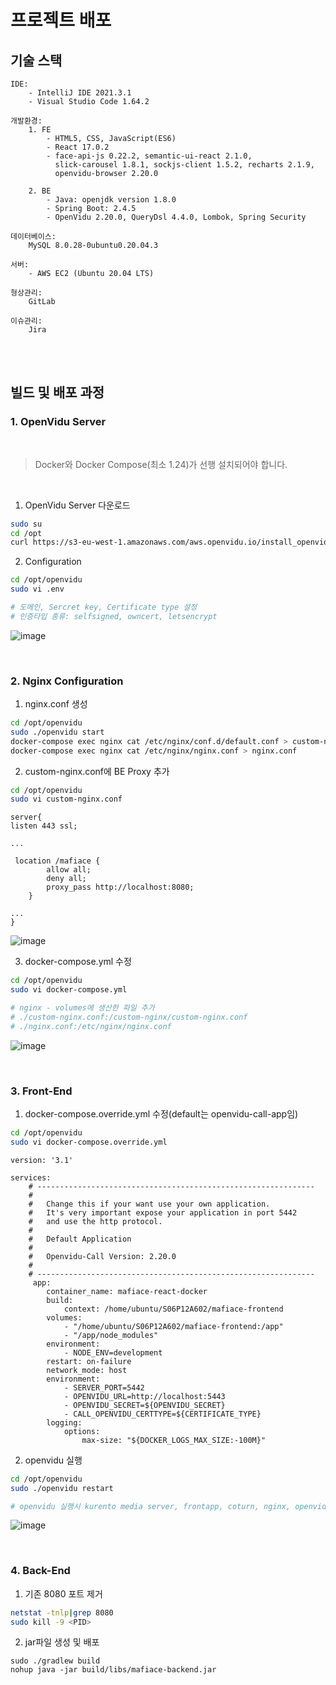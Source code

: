 # 프로젝트 배포

## 기술 스택

```
IDE:
    - IntelliJ IDE 2021.3.1
    - Visual Studio Code 1.64.2

개발환경:
    1. FE
        - HTML5, CSS, JavaScript(ES6)
        - React 17.0.2
        - face-api-js 0.22.2, semantic-ui-react 2.1.0,
          slick-carousel 1.8.1, sockjs-client 1.5.2, recharts 2.1.9,
          openvidu-browser 2.20.0

    2. BE
        - Java: openjdk version 1.8.0
        - Spring Boot: 2.4.5
        - OpenVidu 2.20.0, QueryDsl 4.4.0, Lombok, Spring Security

데이터베이스:
    MySQL 8.0.28-0ubuntu0.20.04.3

서버:
    - AWS EC2 (Ubuntu 20.04 LTS)

형상관리:
    GitLab

이슈관리:
    Jira
```

<br>

<br>

## 빌드 및 배포 과정

### 1. OpenVidu Server

<br>

> Docker와 Docker Compose(최소 1.24)가 선행 설치되어야 합니다.

<br>

1.  OpenVidu Server 다운로드

```bash
sudo su
cd /opt
curl https://s3-eu-west-1.amazonaws.com/aws.openvidu.io/install_openvidu_latest.sh | bash
```

2. Configuration

```bash
cd /opt/openvidu
sudo vi .env

# 도메인, Sercret key, Certificate type 설정
# 인증타입 종류: selfsigned, owncert, letsencrypt
```

![image](https://user-images.githubusercontent.com/49037411/154404971-c3840ce2-8ddd-4a25-8289-47eb65c3e216.png)

<br>

### 2. Nginx Configuration

1. nginx.conf 생성

```bash
cd /opt/openvidu
sudo ./openvidu start
docker-compose exec nginx cat /etc/nginx/conf.d/default.conf > custom-nginx.conf
docker-compose exec nginx cat /etc/nginx/nginx.conf > nginx.conf
```

2. custom-nginx.conf에 BE Proxy 추가

```bash
cd /opt/openvidu
sudo vi custom-nginx.conf
```

```shell
server{
listen 443 ssl;

...

 location /mafiace {
        allow all;
        deny all;
        proxy_pass http://localhost:8080;
    }

...
}
```

![image](https://user-images.githubusercontent.com/49037411/154405946-e905e1ae-bb9a-4c10-9d8a-b52544f91ac5.png)

3. docker-compose.yml 수정

```bash
cd /opt/openvidu
sudo vi docker-compose.yml

# nginx - volumes에 생산한 파일 추가
# ./custom-nginx.conf:/custom-nginx/custom-nginx.conf
# ./nginx.conf:/etc/nginx/nginx.conf
```

![image](https://user-images.githubusercontent.com/49037411/154405697-0e05db0a-de70-4db7-8d47-2ab6acf078e7.png)

<br>

### 3. Front-End

1. docker-compose.override.yml 수정(default는 openvidu-call-app임)

```bash
cd /opt/openvidu
sudo vi docker-compose.override.yml
```

```script
version: '3.1'

services:
    # --------------------------------------------------------------
    #
    #   Change this if your want use your own application.
    #   It's very important expose your application in port 5442
    #   and use the http protocol.
    #
    #   Default Application
    #
    #   Openvidu-Call Version: 2.20.0
    #
    # --------------------------------------------------------------
     app:
        container_name: mafiace-react-docker
        build:
            context: /home/ubuntu/S06P12A602/mafiace-frontend
        volumes:
            - "/home/ubuntu/S06P12A602/mafiace-frontend:/app"
            - "/app/node_modules"
        environment:
            - NODE_ENV=development
        restart: on-failure
        network_mode: host
        environment:
            - SERVER_PORT=5442
            - OPENVIDU_URL=http://localhost:5443
            - OPENVIDU_SECRET=${OPENVIDU_SECRET}
            - CALL_OPENVIDU_CERTTYPE=${CERTIFICATE_TYPE}
        logging:
            options:
                max-size: "${DOCKER_LOGS_MAX_SIZE:-100M}"

```

2. openvidu 실행

```bash
cd /opt/openvidu
sudo ./openvidu restart

# openvidu 실행시 kurento media server, frontapp, coturn, nginx, openvidu server 총 5개가 docker로 실행됩니다.
```

![image](https://user-images.githubusercontent.com/49037411/154406775-7de59403-f049-4afb-ab85-b7904efb39ea.png)

<br>

### 4. Back-End

1. 기존 8080 포트 제거

```bash
netstat -tnlp|grep 8080
sudo kill -9 <PID>
```

2. jar파일 생성 및 배포

```
sudo ./gradlew build
nohup java -jar build/libs/mafiace-backend.jar
```
